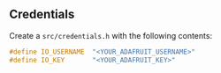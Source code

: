 
## Credentials

Create a `src/credentials.h` with the following contents: 
``` c
#define IO_USERNAME  "<YOUR_ADAFRUIT_USERNAME>"
#define IO_KEY       "<YOUR_ADAFRUIT_KEY>"
```